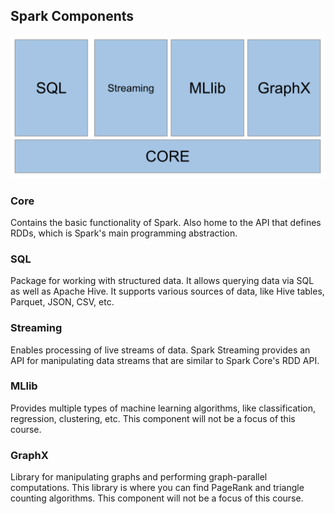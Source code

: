 ## Spark Components

![img](./image/components.png)

### Core
Contains the basic functionality of Spark. Also home to the API that defines RDDs, which is Spark's main programming abstraction.

### SQL
Package for working with structured data. It allows querying data via SQL as well as Apache Hive. It supports various sources of data, like Hive tables, Parquet, JSON, CSV, etc.

### Streaming
Enables processing of live streams of data. Spark Streaming provides an API for manipulating data streams that are similar to Spark Core's RDD API.

### MLlib
Provides multiple types of machine learning algorithms, like classification, regression, clustering, etc. This component will not be a focus of this course.

### GraphX
Library for manipulating graphs and performing graph-parallel computations. This library is where you can find PageRank and triangle counting algorithms. This component will not be a focus of this course.